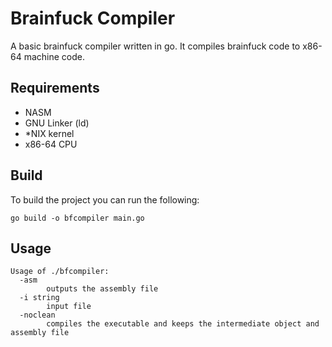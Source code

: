 # Brainfuck Compiler

A basic brainfuck compiler written in go. It compiles brainfuck code to x86-64 machine code.

## Requirements
- NASM
- GNU Linker (ld)
- \*NIX kernel
- x86-64 CPU 

## Build
To build the project you can run the following:
```
go build -o bfcompiler main.go
```

## Usage
```
Usage of ./bfcompiler:
  -asm
    	outputs the assembly file
  -i string
    	input file
  -noclean
    	compiles the executable and keeps the intermediate object and assembly file
```
